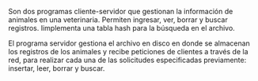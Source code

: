 Son dos programas cliente-servidor que gestionan la información de animales en una veterinaria. Permiten ingresar, ver, borrar y buscar registros. Iimplementa una tabla hash para la búsqueda en el archivo.

El programa servidor gestiona el archivo en disco en donde se almacenan los registros de los animales y recibe peticiones de clientes a través de la red, para realizar cada una de las solicitudes especificadas previamente: insertar, leer, borrar y buscar.
